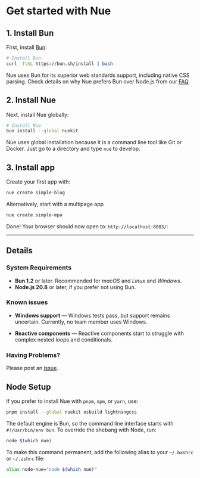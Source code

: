 
# Get started with Nue

## 1. Install Bun

First, install [Bun](//bun.sh):

```sh
# Install Bun
curl -fsSL https://bun.sh/install | bash
```

Nue uses Bun for its superior web standards support, including native CSS parsing. Check details on why Nue prefers Bun over Node.js from our [FAQ](faq.html).


## 2. Install Nue

Next, install Nue globally:

```sh
# Install Nue
bun install --global nuekit
```

Nue uses global installation because it is a command line tool like Git or Docker. Just go to a directory and type `nue` to develop.


## 3. Install app

Create your first app with:

```sh
nue create simple-blog
```

Alternatively, start with a multipage app

```sh
nue create simple-mpa
```

Done! Your browser should now open to: `http://localhost:8083/`:

- - -

## Details

### System Requirements

- **Bun 1.2** or later. Recommended for *macOS* and *Linux* and *Windows*.
- **Node.js 20.8** or later, if you prefer not using Bun.


### Known issues

- **Windows support** — Windows tests pass, but support remains uncertain. Currently, no team member uses Windows.

- **Reactive components** — Reactive components start to struggle with complex nested loops and conditionals.


### Having Problems?

Please post an [issue](//github.com/nuejs/nue/issues).


## Node Setup

If you prefer to install Nue with `pnpm`, `npm`, or `yarn`, use:

```sh
pnpm install --global nuekit esbuild lightningcss
```

The default engine is Bun, so the command line interface starts with `#!/usr/bin/env bun`. To override the shebang with Node, run:

```sh
node $(which nue)
```

To make this command permanent, add the following alias to your `~/.bashrc` or `~/.zshrc` file:

```sh
alias node-nue="node $(which nue)"
```
